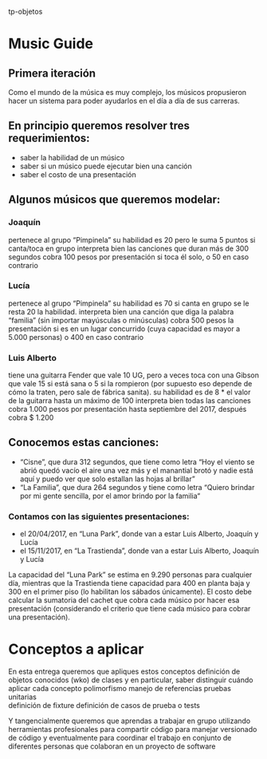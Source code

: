 tp-objetos

# Music Guide
## Primera iteración
Como el mundo de la música es muy complejo, los músicos propusieron hacer un sistema para poder ayudarlos en el día a día de sus carreras. 

## En principio queremos resolver tres requerimientos:
* saber la habilidad de un músico
* saber si un músico puede ejecutar bien una canción
* saber el costo de una presentación

## Algunos músicos que queremos modelar:

### Joaquín
pertenece al grupo “Pimpinela”
su habilidad es 20 pero le suma 5 puntos si canta/toca en grupo
interpreta bien las canciones que duran más de 300 segundos
cobra 100 pesos por presentación si toca él solo, o 50 en caso contrario

### Lucía
pertenece al grupo “Pimpinela”
su habilidad es 70
si canta en grupo se le resta 20 la habilidad.
interpreta bien una canción que diga la palabra “familia” (sin importar mayúsculas o minúsculas)
cobra 500 pesos la presentación si es en un lugar concurrido (cuya capacidad es mayor a 5.000 personas) o 400 en caso contrario

### Luis Alberto
tiene una guitarra Fender que vale 10 UG, pero a veces toca con una Gibson que vale 15 si está sana o 5 si la rompieron (por supuesto eso depende de cómo la traten, pero sale de fábrica sanita).
su habilidad es de 8 * el valor de la guitarra hasta un máximo de 100
interpreta bien todas las canciones
cobra 1.000 pesos por presentación hasta septiembre del 2017, después cobra $ 1.200

## Conocemos estas canciones:
* “Cisne”, que dura 312 segundos, que tiene como letra “Hoy el viento se abrió quedó vacío el aire una vez más y el manantial brotó y nadie está aquí y puedo ver que solo estallan las hojas al brillar”
* “La Familia”, que dura 264 segundos y tiene como letra “Quiero brindar por mi gente sencilla, por el amor brindo por la familia“

### Contamos con las siguientes presentaciones:
* el 20/04/2017, en “Luna Park”, donde van a estar Luis Alberto, Joaquín y Lucía
* el 15/11/2017, en “La Trastienda”, donde van a estar Luis Alberto, Joaquín y Lucía

La capacidad del “Luna Park” se estima en 9.290 personas para cualquier día, mientras que la Trastienda tiene capacidad para 400 en planta baja y 300 en el primer piso (lo habilitan los sábados únicamente).
El costo debe calcular la sumatoria del cachet que cobra cada músico por hacer esa presentación (considerando el criterio que tiene cada músico para cobrar una presentación).

# Conceptos a aplicar

En esta entrega queremos que apliques estos conceptos
definición 
de objetos conocidos (wko)
de clases
y en particular, saber distinguir cuándo aplicar cada concepto
polimorfismo
manejo de referencias
pruebas unitarias    
definición de fixture
definición de casos de prueba o tests

Y tangencialmente queremos que aprendas a trabajar en grupo utilizando herramientas profesionales
para compartir código
para manejar versionado de código
y eventualmente para coordinar el trabajo en conjunto de diferentes personas que colaboran en un proyecto de software
